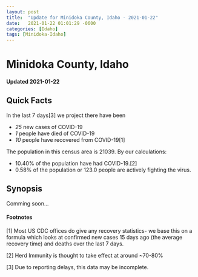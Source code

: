 ```yaml
---
layout: post
title:  "Update for Minidoka County, Idaho - 2021-01-22"
date:   2021-01-22 01:01:29 -0600
categories: [Idaho]
tags: [Minidoka-Idaho]
---
```


# Minidoka County, Idaho
#### Updated 2021-01-22

## Quick Facts

In the last 7 days[3] we project there have been
- *25* new cases of COVID-19
- *1* people have died of COVID-19
- *10* people have recovered from COVID-19[1]

The population in this census area is 21039. By our calculations:
- 10.40% of the population have had COVID-19.[2]
- 0.58% of the population or 123.0 people are actively fighting the virus.

## Synopsis

Comming soon...


#### Footnotes

[1] Most US CDC offices do give any recovery statistics- we base this on a formula which looks at confirmed new cases
15 days ago (the average recovery time) and deaths over the last 7 days.

[2] Herd Immunity is thought to take effect at around ~70-80%

[3] Due to reporting delays, this data may be incomplete.
 
    